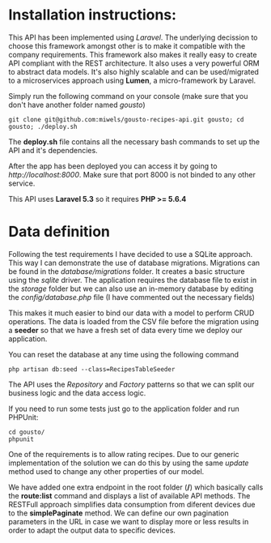 # Installation instructions:
This API has been implemented using *Laravel*. The underlying decission to choose this framework amongst other is to make it compatible with the company requirements. This framework also makes it really easy to create API compliant with the REST architecture. It also uses a very powerful ORM to abstract data models. It's also highly scalable and can be used/migrated to a microservices approach using **Lumen**, a micro-framework by Laravel.

Simply run the following command on your console (make sure that you don't have another folder named *gousto*)

    git clone git@github.com:miwels/gousto-recipes-api.git gousto; cd gousto; ./deploy.sh

The **deploy.sh** file contains all the necessary bash commands to set up the API and it's dependencies.

After the app has been deployed you can access it by going to *http://localhost:8000*. Make sure that port 8000 is not binded to any other service.

This API uses **Laravel 5.3** so it requires **PHP >= 5.6.4**

# Data definition

Following the test requirements I have decided to use a SQLite approach. This way I can demonstrate the use of database migrations.
Migrations can be found in the *database/migrations* folder. It creates a basic structure using the *sqlite* driver. The application requires the database file to exist in the *storage* folder but we can also use an in-memory database by editing the *config/database.php* file (I have commented out the necessary fields)

This makes it much easier to bind our data with a model to perform CRUD operations. The data is loaded from the CSV file before the migration using a **seeder** so that we have a fresh set of data every time we deploy our application.

You can reset the database at any time using the following command

    php artisan db:seed --class=RecipesTableSeeder

The API uses the *Repository* and *Factory* patterns so that we can split our business logic and the data access logic.

If you need to run some tests just go to the application folder and run PHPUnit:

    cd gousto/
    phpunit

One of the requirements is to allow rating recipes. Due to our generic implementation of the solution we can do this by using the same *update* method used to change any other properties of our model.

We have added one extra endpoint in the root folder (**/**) which basically calls the **route:list** command and displays a list of available API methods.
The RESTFull approach simplifies data consumption from diferent devices due to the **simplePaginate** method. We can define our own pagination parameters in the URL in case we want to display more or less results in order to adapt the output data to specific devices.